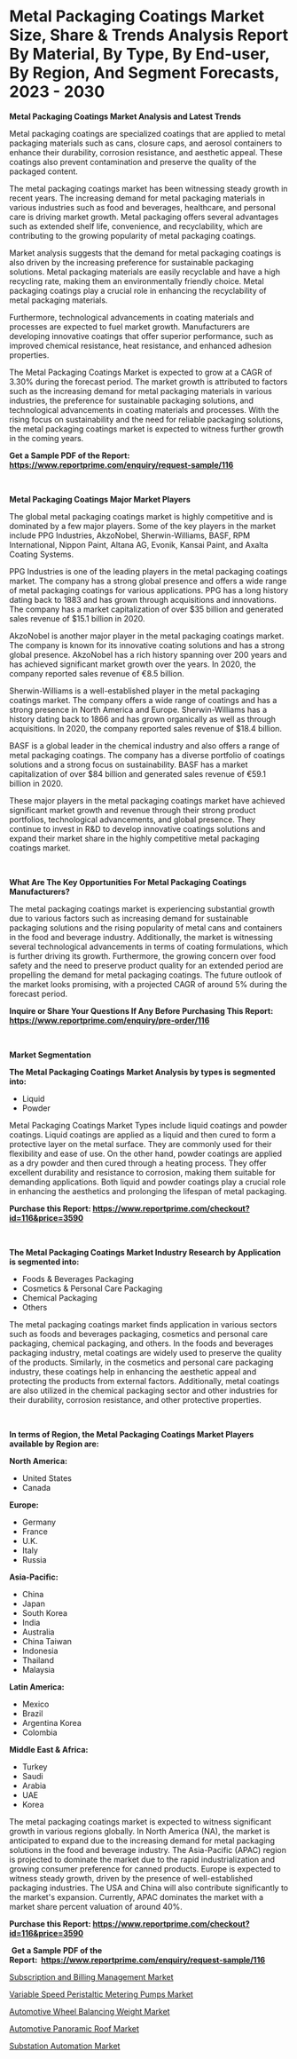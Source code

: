 <p><h1>Metal Packaging Coatings Market Size, Share & Trends Analysis Report By Material, By Type, By End-user, By Region, And Segment Forecasts, 2023 - 2030</h1></p><p><strong>Metal Packaging Coatings Market Analysis and Latest Trends</strong></p>
<p><p>Metal packaging coatings are specialized coatings that are applied to metal packaging materials such as cans, closure caps, and aerosol containers to enhance their durability, corrosion resistance, and aesthetic appeal. These coatings also prevent contamination and preserve the quality of the packaged content.</p><p>The metal packaging coatings market has been witnessing steady growth in recent years. The increasing demand for metal packaging materials in various industries such as food and beverages, healthcare, and personal care is driving market growth. Metal packaging offers several advantages such as extended shelf life, convenience, and recyclability, which are contributing to the growing popularity of metal packaging coatings.</p><p>Market analysis suggests that the demand for metal packaging coatings is also driven by the increasing preference for sustainable packaging solutions. Metal packaging materials are easily recyclable and have a high recycling rate, making them an environmentally friendly choice. Metal packaging coatings play a crucial role in enhancing the recyclability of metal packaging materials.</p><p>Furthermore, technological advancements in coating materials and processes are expected to fuel market growth. Manufacturers are developing innovative coatings that offer superior performance, such as improved chemical resistance, heat resistance, and enhanced adhesion properties.</p><p>The Metal Packaging Coatings Market is expected to grow at a CAGR of 3.30% during the forecast period. The market growth is attributed to factors such as the increasing demand for metal packaging materials in various industries, the preference for sustainable packaging solutions, and technological advancements in coating materials and processes. With the rising focus on sustainability and the need for reliable packaging solutions, the metal packaging coatings market is expected to witness further growth in the coming years.</p></p>
<p><strong>Get a Sample PDF of the Report:&nbsp; <a href="https://www.reportprime.com/enquiry/request-sample/116">https://www.reportprime.com/enquiry/request-sample/116</a></strong></p>
<p>&nbsp;</p>
<p><strong>Metal Packaging Coatings Major Market Players</strong></p>
<p><p>The global metal packaging coatings market is highly competitive and is dominated by a few major players. Some of the key players in the market include PPG Industries, AkzoNobel, Sherwin-Williams, BASF, RPM International, Nippon Paint, Altana AG, Evonik, Kansai Paint, and Axalta Coating Systems.</p><p>PPG Industries is one of the leading players in the metal packaging coatings market. The company has a strong global presence and offers a wide range of metal packaging coatings for various applications. PPG has a long history dating back to 1883 and has grown through acquisitions and innovations. The company has a market capitalization of over $35 billion and generated sales revenue of $15.1 billion in 2020.</p><p>AkzoNobel is another major player in the metal packaging coatings market. The company is known for its innovative coating solutions and has a strong global presence. AkzoNobel has a rich history spanning over 200 years and has achieved significant market growth over the years. In 2020, the company reported sales revenue of €8.5 billion.</p><p>Sherwin-Williams is a well-established player in the metal packaging coatings market. The company offers a wide range of coatings and has a strong presence in North America and Europe. Sherwin-Williams has a history dating back to 1866 and has grown organically as well as through acquisitions. In 2020, the company reported sales revenue of $18.4 billion.</p><p>BASF is a global leader in the chemical industry and also offers a range of metal packaging coatings. The company has a diverse portfolio of coatings solutions and a strong focus on sustainability. BASF has a market capitalization of over $84 billion and generated sales revenue of €59.1 billion in 2020.</p><p>These major players in the metal packaging coatings market have achieved significant market growth and revenue through their strong product portfolios, technological advancements, and global presence. They continue to invest in R&D to develop innovative coatings solutions and expand their market share in the highly competitive metal packaging coatings market.</p></p>
<p>&nbsp;</p>
<p><strong>What Are The Key Opportunities For Metal Packaging Coatings Manufacturers?</strong></p>
<p><p>The metal packaging coatings market is experiencing substantial growth due to various factors such as increasing demand for sustainable packaging solutions and the rising popularity of metal cans and containers in the food and beverage industry. Additionally, the market is witnessing several technological advancements in terms of coating formulations, which is further driving its growth. Furthermore, the growing concern over food safety and the need to preserve product quality for an extended period are propelling the demand for metal packaging coatings. The future outlook of the market looks promising, with a projected CAGR of around 5% during the forecast period.</p></p>
<p><strong>Inquire or Share Your Questions If Any Before Purchasing This Report: <a href="https://www.reportprime.com/enquiry/pre-order/116">https://www.reportprime.com/enquiry/pre-order/116</a></strong></p>
<p>&nbsp;</p>
<p><strong>Market Segmentation</strong></p>
<p><strong>The Metal Packaging Coatings Market Analysis by types is segmented into:</strong></p>
<p><ul><li>Liquid</li><li>Powder</li></ul></p>
<p><p>Metal Packaging Coatings Market Types include liquid coatings and powder coatings. Liquid coatings are applied as a liquid and then cured to form a protective layer on the metal surface. They are commonly used for their flexibility and ease of use. On the other hand, powder coatings are applied as a dry powder and then cured through a heating process. They offer excellent durability and resistance to corrosion, making them suitable for demanding applications. Both liquid and powder coatings play a crucial role in enhancing the aesthetics and prolonging the lifespan of metal packaging.</p></p>
<p><strong>Purchase this Report:&nbsp;<a href="https://www.reportprime.com/checkout?id=116&price=3590">https://www.reportprime.com/checkout?id=116&price=3590</a></strong></p>
<p>&nbsp;</p>
<p><strong>The Metal Packaging Coatings Market Industry Research by Application is segmented into:</strong></p>
<p><ul><li>Foods & Beverages Packaging</li><li>Cosmetics & Personal Care Packaging</li><li>Chemical Packaging</li><li>Others</li></ul></p>
<p><p>The metal packaging coatings market finds application in various sectors such as foods and beverages packaging, cosmetics and personal care packaging, chemical packaging, and others. In the foods and beverages packaging industry, metal coatings are widely used to preserve the quality of the products. Similarly, in the cosmetics and personal care packaging industry, these coatings help in enhancing the aesthetic appeal and protecting the products from external factors. Additionally, metal coatings are also utilized in the chemical packaging sector and other industries for their durability, corrosion resistance, and other protective properties.</p></p>
<p>&nbsp;</p>
<p><strong>In terms of Region, the Metal Packaging Coatings Market Players available by Region are:</strong></p>
<p>
    <p> <strong> North America: </strong>
        <ul>
            <li>United States</li>
            <li>Canada</li>
        </ul>
        </p> 
    <p> <strong> Europe: </strong>
        <ul>
            <li>Germany</li>
            <li>France</li>
            <li>U.K.</li>
            <li>Italy</li>
            <li>Russia</li>
        </ul>
        </p> 
    <p> <strong> Asia-Pacific: </strong>
        <ul>
            <li>China</li>
            <li>Japan</li>
            <li>South Korea</li>
            <li>India</li>
            <li>Australia</li>
            <li>China Taiwan</li>
            <li>Indonesia</li>
            <li>Thailand</li>
            <li>Malaysia</li>
        </ul>
        </p> 
    <p> <strong> Latin America: </strong>
        <ul>
            <li>Mexico</li>
            <li>Brazil</li>
            <li>Argentina Korea</li>
            <li>Colombia</li>
        </ul>
        </p> 
    <p> <strong> Middle East & Africa: </strong>
        <ul>
            <li>Turkey</li>
            <li>Saudi</li>
            <li>Arabia</li>
            <li>UAE</li>
            <li>Korea</li>
        </ul>
    </p>
    </p>
<p><p>The metal packaging coatings market is expected to witness significant growth in various regions globally. In North America (NA), the market is anticipated to expand due to the increasing demand for metal packaging solutions in the food and beverage industry. The Asia-Pacific (APAC) region is projected to dominate the market due to the rapid industrialization and growing consumer preference for canned products. Europe is expected to witness steady growth, driven by the presence of well-established packaging industries. The USA and China will also contribute significantly to the market's expansion. Currently, APAC dominates the market with a market share percent valuation of around 40%.</p></p>
<p><strong>Purchase this Report: <a href="https://www.reportprime.com/checkout?id=116&price=3590">https://www.reportprime.com/checkout?id=116&price=3590</a></strong></p>
<p>&nbsp;<strong>Get a Sample PDF of the Report:&nbsp;&nbsp;<a href="https://www.reportprime.com/enquiry/request-sample/116">https://www.reportprime.com/enquiry/request-sample/116</a></strong></p>
<p><strong></strong></p>
<p><p><a href="https://medium.com/@judithhoffman05/subscription-and-billing-management-market-analysis-and-sze-forecasted-for-period-from-2023-to-2030-f886f6646dbd">Subscription and Billing Management Market</a></p><p><a href="https://www.linkedin.com/pulse/decoding-variable-speed-peristaltic-metering-pumps-market-deep-ilp5e/">Variable Speed Peristaltic Metering Pumps Market</a></p><p><a href="https://github.com/BryceTownsendr/Market-Research-Report-List-2/blob/main/automotive-wheel-balancing-weight-market.md">Automotive Wheel Balancing Weight Market</a></p><p><a href="https://github.com/WillieWoodard/Market-Research-Report-List-2/blob/main/automotive-panoramic-roof-market.md">Automotive Panoramic Roof Market</a></p><p><a href="https://medium.com/@elenaglover2023/substation-automation-market-exploring-market-share-market-trends-and-future-growth-4569ba861bcf">Substation Automation Market</a></p></p>